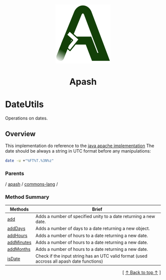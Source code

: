 
<div align='center' id='apash-top'>
  <a href='https://github.com/hastec-fr/apash'>
    <img alt='apash-logo' src='../../../../../../assets/apash-logo.svg'/>
  </a>

  # Apash
</div>

# DateUtils

Operations on dates.

## Overview

This implementation do reference to the [java apache implementation](https://commons.apache.org/proper/commons-lang/javadocs/api-release/org/apache/commons/lang3/time/DateUtils.html)
The date should be always a string in UTC format before any manipulations:
```bash
date -u +"%FT%T.%3N%z"
```

### Parents
<!-- apash.parentBegin -->
[](../../../.md) / [apash](../../apash.md) / [commons-lang](../commons-lang.md) / 
<!-- apash.parentEnd -->


### Method Summary
<!-- apash.summaryTableBegin -->
| Methods                  | Brief                                 |
|--------------------------|---------------------------------------|
|[add](DateUtils/add.md)|Adds a number of specified unity to a date returning a new date.|
|[addDays](DateUtils/addDays.md)|Adds a number of days to a date returning a new object.|
|[addHours](DateUtils/addHours.md)|Adds a number of hours to a date returning a new date.|
|[addMinutes](DateUtils/addMinutes.md)|Adds a number of hours to a date returning a new date.|
|[addMonths](DateUtils/addMonths.md)|Adds a number of hours to a date returning a new date.|
|[isDate](DateUtils/isDate.md)|Check if the input string has an UTC valid format (used accross all apash date functions)|
<!-- apash.summaryTableEnd -->



  <div align='right'>[ <a href='#apash-top'>↑ Back to top ↑</a> ]</div>


